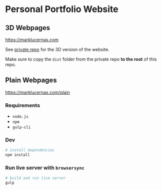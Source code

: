 # Personal Portfolio Website

## 3D Webpages

<https://marklucernas.com>

See [private repo](https://github.com/marklcrns/3d-portfolio) for the 3D
version of the website.

Make sure to copy the `dist` folder from the private repo **to the root** of
this repo.

## Plain Webpages

<https://marklucernas.com/plain>

### Requirements

- `node.js`
- `npm`
- `gulp-cli`

### Dev

```sh
# install dependencies
npm install
```

### Run live server with `browsersync`

```sh
# build and run live server
gulp
```
